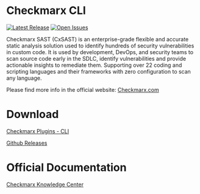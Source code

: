 # Checkmarx CLI

[![Latest Release](https://img.shields.io/github/v/release/checkmarx-ltd/CLI)](https://github.com/checkmarx-ltd/CLI/releases)
[![Open Issues](https://img.shields.io/github/issues-raw/checkmarx-ltd/CLI)](https://github.com/checkmarx-ltd/CLI/issues)

Checkmarx SAST (CxSAST) is an enterprise-grade flexible and accurate static analysis solution used to identify hundreds of security vulnerabilities in custom code. It is used by development, DevOps, and security teams to scan source code early in the SDLC, identify vulnerabilities and provide actionable insights to remediate them. Supporting over 22 coding and scripting languages and their frameworks with zero configuration to scan any language.

Please find more info in the official website: <a href="https://www.checkmarx.com">Checkmarx.com</a>

# Download

<a href="https://www.checkmarx.com/plugins/">Checkmarx Plugins - CLI</a>

<a href="https://github.com/checkmarx-ltd/CLI/releases">Github Releases</a>


# Official Documentation

<a href="https://checkmarx.atlassian.net/wiki/spaces/KC/pages/44335590/CxSAST+CLI+Plugin">Checkmarx Knowledge Center</a>

